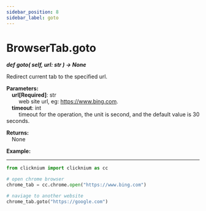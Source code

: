 ```yaml
---
sidebar_position: 8
sidebar_label: goto
---
```

# BrowserTab.goto

***def goto(
        self,
        url: str
    ) -> None***  

Redirect current tab to the specified url.

**Parameters:**  
    &emsp;**url[Required]**: str   
        &emsp;&emsp; web site url, eg: <https://www.bing.com>.  
    &emsp;**timeout**: int  
        &emsp;&emsp; timeout for the operation, the unit is second, and the default value is 30 seconds. 

**Returns:**  
    &emsp;None

**Example:**
***
```python
from clicknium import clicknium as cc

# open chrome browser
chrome_tab = cc.chrome.open("https://www.bing.com")

# naviage to another website
chrome_tab.goto("https://google.com")
```